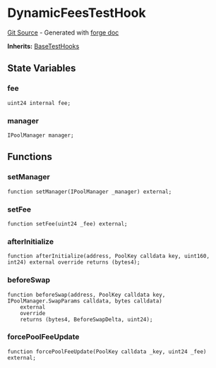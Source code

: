 # DynamicFeesTestHook
[Git Source](https://github.com/uniswap/v4-core/blob/b619b6718e31aa5b4fa0286520c455ceb950276d/src/test/DynamicFeesTestHook.sol) - Generated with [forge doc](https://book.getfoundry.sh/reference/forge/forge-doc)

**Inherits:**
[BaseTestHooks](contracts/v4/reference/core/test/BaseTestHooks.md)


## State Variables
### fee

```solidity
uint24 internal fee;
```


### manager

```solidity
IPoolManager manager;
```


## Functions
### setManager


```solidity
function setManager(IPoolManager _manager) external;
```

### setFee


```solidity
function setFee(uint24 _fee) external;
```

### afterInitialize


```solidity
function afterInitialize(address, PoolKey calldata key, uint160, int24) external override returns (bytes4);
```

### beforeSwap


```solidity
function beforeSwap(address, PoolKey calldata key, IPoolManager.SwapParams calldata, bytes calldata)
    external
    override
    returns (bytes4, BeforeSwapDelta, uint24);
```

### forcePoolFeeUpdate


```solidity
function forcePoolFeeUpdate(PoolKey calldata _key, uint24 _fee) external;
```

